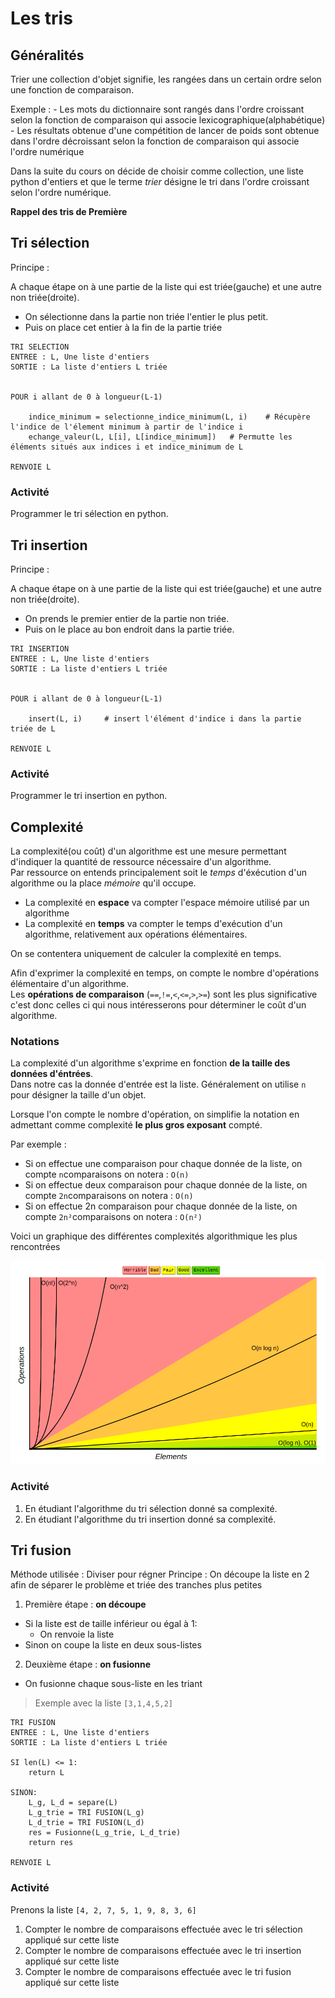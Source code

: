 # Les tris  

## Généralités  
Trier une collection d'objet signifie, les rangées dans un certain ordre selon une fonction de comparaison. 

Exemple :
    - Les mots du dictionnaire sont rangés dans l'ordre croissant selon la fonction de comparaison qui associe lexicographique(alphabétique)
    - Les résultats obtenue d'une compétition de lancer de poids sont obtenue dans l'ordre décroissant selon la fonction de comparaison qui associe l'ordre numérique 

Dans la suite du cours on décide de choisir comme collection, une liste python d'entiers et que le terme _trier_ désigne le tri dans l'ordre croissant selon l'ordre numérique. 

__Rappel des tris de Première__


## Tri sélection  
Principe :  

A chaque étape on à une partie de la liste qui est triée(gauche) et une autre non triée(droite).

- On sélectionne dans la partie non triée l'entier le plus petit. 
- Puis on place cet entier à la fin de la partie triée


```Pseudo
TRI SELECTION 
ENTREE : L, Une liste d'entiers
SORTIE : La liste d'entiers L triée 


POUR i allant de 0 à longueur(L-1)
    
    indice_minimum = selectionne_indice_minimum(L, i)    # Récupère l'indice de l'élement minimum à partir de l'indice i  
    echange_valeur(L, L[i], L[indice_minimum])   # Permutte les éléments situés aux indices i et indice_minimum de L

RENVOIE L 

```

### Activité 
Programmer le tri sélection en python. 


## Tri insertion  

Principe :  

A chaque étape on à une partie de la liste qui est triée(gauche) et une autre non triée(droite).

- On prends le premier entier de la partie non triée. 
- Puis on le place au bon endroit dans la partie triée.


```Pseudo
TRI INSERTION 
ENTREE : L, Une liste d'entiers
SORTIE : La liste d'entiers L triée 


POUR i allant de 0 à longueur(L-1)
    
    insert(L, i)     # insert l'élément d'indice i dans la partie triée de L

RENVOIE L 

```
### Activité 
Programmer le tri insertion en python. 




## Complexité 

La complexité(ou coût) d'un algorithme est une mesure permettant d'indiquer la quantité de ressource nécessaire d'un algorithme.  
Par ressource on entends principalement soit le _temps_ d'éxécution d'un algorithme ou la place _mémoire_ qu'il occupe. 

- La complexité en __espace__ va compter l'espace mémoire utilisé par un algorithme
- La complexité en __temps__ va compter le temps d'exécution d'un algorithme, relativement aux opérations élémentaires. 

On se contentera uniquement de calculer la complexité en temps.   

Afin d'exprimer la complexité en temps, on compte le nombre d'opérations élémentaire d'un algorithme.    
Les __opérations de comparaison__ (`==`,`!=`,`<`,`<=`,`>`,`>=`) sont les plus significative c'est donc celles ci qui nous intéresserons pour déterminer le coût d'un algorithme.   

### Notations   
La complexité d'un algorithme s'exprime en fonction __de la taille des données d'éntrées__.   
Dans notre cas la donnée d'entrée est la liste. Généralement on utilise `n` pour désigner la taille d'un objet.  

Lorsque l'on compte le nombre d'opération, on simplifie la notation en admettant comme complexité __le plus gros exposant__ compté.  

Par exemple :  
- Si on effectue une comparaison pour chaque donnée de la liste, on compte `n`comparaisons on notera : `O(n)`   
- Si on effectue deux comparaison pour chaque donnée de la liste, on compte `2n`comparaisons on notera : `O(n)`   
- Si on effectue 2n comparaison pour chaque donnée de la liste, on compte `2n²`comparaisons on notera : `O(n²)`   


Voici un graphique des différentes complexités algorithmique les plus rencontrées 

![](img/graphique_complexite.png) 




### Activité   

1. En étudiant l'algorithme du tri sélection donné sa complexité.
2. En étudiant l'algorithme du tri insertion donné sa complexité.



## Tri fusion  

Méthode utilisée : Diviser pour régner
Principe : On découpe la liste en 2 afin de séparer le problème et triée des tranches plus petites

1. Première étape : __on découpe__
- Si la liste est de taille inférieur ou égal à 1:
    - On renvoie la liste
- Sinon on coupe la liste en deux sous-listes

2. Deuxième étape : __on fusionne__
- On fusionne chaque sous-liste en les triant 


> Exemple avec la liste `[3,1,4,5,2]` 


```Pseudo
TRI FUSION 
ENTREE : L, Une liste d'entiers
SORTIE : La liste d'entiers L triée 

SI len(L) <= 1:
    return L

SINON:
    L_g, L_d = separe(L)
    L_g_trie = TRI FUSION(L_g)
    L_d_trie = TRI FUSION(L_d)
    res = Fusionne(L_g_trie, L_d_trie)
    return res
    
RENVOIE L 

```




### Activité   
Prenons la liste `[4, 2, 7, 5, 1, 9, 8, 3, 6]`
1. Compter le nombre de comparaisons effectuée avec le tri sélection appliqué sur cette liste
2. Compter le nombre de comparaisons effectuée avec le tri insertion appliqué sur cette liste
3. Compter le nombre de comparaisons effectuée avec le tri fusion appliqué sur cette liste
